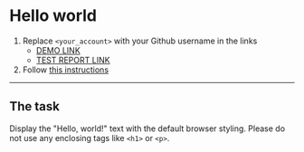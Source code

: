 # Hello world
1. Replace `<your_account>` with your Github username in the links
    - [DEMO LINK](https://omelchenkom.github.io/layout_hello-world/) <br>
    - [TEST REPORT LINK](https://omelchenkom.github.io/layout_hello-world/report/html_report/)
2. Follow [this instructions](https://mate-academy.github.io/layout_task-guideline/)
___

## The task
Display the "Hello, world!" text with the default browser styling. Please do not
use any enclosing tags like `<h1>` or `<p>`.
